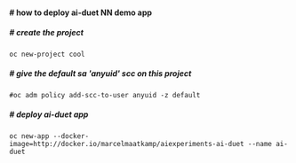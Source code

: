 ####  # how to deploy ai-duet NN demo app
##### # create the project
```
oc new-project cool
```
##### # give the default sa 'anyuid' scc on this project
```
#oc adm policy add-scc-to-user anyuid -z default
```
##### # deploy ai-duet app
```
oc new-app --docker-image=http://docker.io/marcelmaatkamp/aiexperiments-ai-duet --name ai-duet
```
